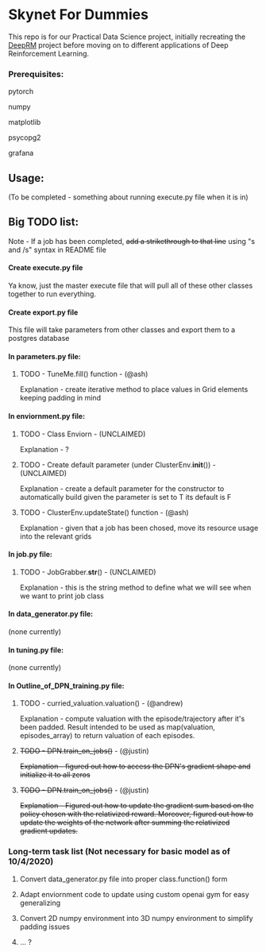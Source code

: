 # Skynet For Dummies

This repo is for our Practical Data Science project, initially recreating the [DeepRM](https://people.csail.mit.edu/alizadeh/papers/deeprm-hotnets16.pdf) project
before moving on to different applications of Deep Reinforcement Learning.


### Prerequisites:

pytorch

numpy

matplotlib

psycopg2

grafana


## Usage:

(To be completed - something about running execute.py file when it is in)

## Big TODO list:

Note - If a job has been completed, <s>add a strikethrough to that line</s> using "s and /s" syntax in README file

#### Create execute.py file
Ya know, just the master execute file that will pull all of these other classes together to run everything.


#### Create export.py file
This file will take parameters from other classes and export them to a postgres database


#### In parameters.py file:

1. TODO - TuneMe.fill() function - (@ash)

    Explanation - create iterative method to place values in Grid elements keeping padding in mind


#### In enviornment.py file:

1. TODO - Class Enviorn - (UNCLAIMED)

    Explanation - ?

2. TODO - Create default parameter (under ClusterEnv.__init__()) - (UNCLAIMED)

    Explanation - create a default parameter for the constructor to automatically build given the parameter is set to T its default is F

3. TODO - ClusterEnv.updateState() function - (@ash)

    Explanation - given that a job has been chosed, move its resource usage into the relevant grids


#### In job.py file:

1. TODO - JobGrabber.__str__() - (UNCLAIMED)

    Explanation - this is the string method to define what we will see when we want to print job class



#### In data_generator.py file:

(none currently)


#### In tuning.py file:

(none currently)


#### In Outline_of_DPN_training.py file:

1. TODO - curried_valuation.valuation() - (@andrew)


    Explanation - compute valuation with the episode/trajectory after it's been padded. Result intended to be used as
    map(valuation, episodes_array) to return valuation of each episodes.

2. <s>TODO - DPN.train_on_jobs()</s> - (@justin)

    <s>Explanation - figured out how to access the DPN's gradient shape and initialize it to all zeros </s>

3. <s>TODO - DPN.train_on_jobs()</s> - (@justin)

    <s>Explanation - Figured out how to update the gradient sum based on the policy chosen with the relativized reward. Moreover, figured out how to update the weights of the network after summing the relativized gradient updates. </s>



### Long-term task list (Not necessary for basic model as of 10/4/2020)

1. Convert data_generator.py file into proper class.function() form

2. Adapt enviornment code to update using custom openai gym for easy generalizing

3. Convert 2D numpy environment into 3D numpy environment to simplify padding issues

4. ... ?
